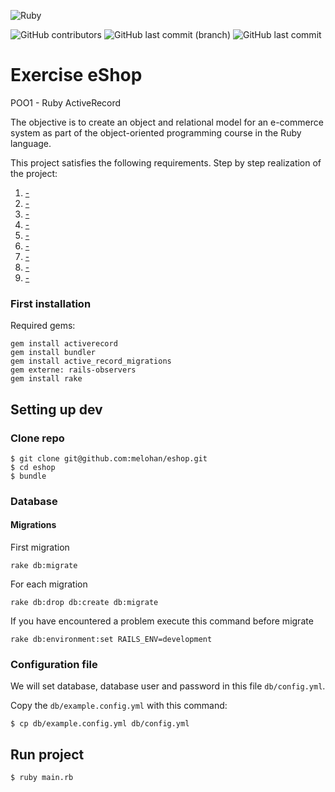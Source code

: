 ![Ruby](https://img.shields.io/badge/Ruby-CC342D?style=flat-square&logo=ruby&logoColor=white)

![GitHub contributors](https://img.shields.io/github/contributors/melohan/exercise-eshop?style=flat-square)
![GitHub last commit (branch)](https://img.shields.io/github/last-commit/melohan/exercise-eshop/main?style=flat-square)
![GitHub last commit](https://img.shields.io/github/last-commit/melohan/exercise-eshop?style=flat-square)


# Exercise eShop

POO1 - Ruby ActiveRecord

The objective is to create an object and relational model for an e-commerce system as part of the object-oriented programming course in the Ruby language.

This project satisfies the following requirements. 
Step by step realization of the project:

1. [-](documentation/requirements/2_1-requirement.md)
2. [-](documentation/requirements/2_2-requirement.md)
3. [-](documentation/requirements/2_3-requirement.md)
4. [-](documentation/requirements/2_4-requirement.md)
5. [-](documentation/requirements/2_5-requirement.md)
6. [-](documentation/requirements/2_6-requirement.md)
7. [-](documentation/requirements/2_7-requirement.md)
8. [-](documentation/requirements/2_8-requirement.md)
9. [-](documentation/requirements/2_9-requirement.md)

### First installation

Required gems:
```shell
gem install activerecord
gem install bundler 
gem install active_record_migrations
gem externe: rails-observers
gem install rake
```

## Setting up dev

### Clone repo

```
$ git clone git@github.com:melohan/eshop.git
$ cd eshop
$ bundle
```

### Database

#### Migrations 

First migration
```shell
rake db:migrate
```

For each migration
```shell
rake db:drop db:create db:migrate
```

If you have encountered a problem execute this command before migrate
```shell
rake db:environment:set RAILS_ENV=development 
```

### Configuration file

We will set database, database user and password in this file `db/config.yml`.

Copy the `db/example.config.yml` with this command:
```
$ cp db/example.config.yml db/config.yml
```
## Run project

```
$ ruby main.rb
```